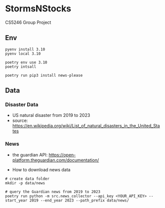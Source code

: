 # StormsNStocks
CS5246 Group Project

## Env
```
pyenv install 3.10
pyenv local 3.10

poetry env use 3.10
poetry intsall

poetry run pip3 install news-please
```

## Data
### Disaster Data
- US natural disaster from 2019 to 2023
- source: https://en.wikipedia.org/wiki/List_of_natural_disasters_in_the_United_States

### News
- the guardian API: https://open-platform.theguardian.com/documentation/

- How to download news data
```
# create data folder
mkdir -p data/news

# query the Guardian news from 2019 to 2023
poetry run python -m src.news_collector --api_key <YOUR_API_KEY> --start_year 2019 --end_year 2023 --path_prefix data/news/
```

